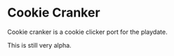 # Cookie Cranker
Cookie cranker is a cookie clicker port for the playdate.

This is still very alpha.
